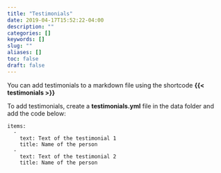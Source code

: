 ```yaml
---
title: "Testimonials"
date: 2019-04-17T15:52:22-04:00
description: ""
categories: []
keywords: []
slug: ""
aliases: []
toc: false
draft: false
---
```


You can add testimonials to a markdown file using the shortcode **{{&lt; testimonials &gt;}}**

To add testimonials, create a **testimonials.yml** file in the data folder and add the code below:

~~~~
items:
  -
    text: Text of the testimonial 1
    title: Name of the person
  -
    text: Text of the testimonial 2
    title: Name of the person
~~~~
